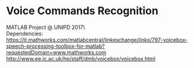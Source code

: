 # Voice Commands Recognition
MATLAB Project @ UNIPD
2017\\ <br>
Dependencies:
https://it.mathworks.com/matlabcentral/linkexchange/links/797-voicebox-speech-processing-toolbox-for-matlab?requestedDomain=www.mathworks.com
http://www.ee.ic.ac.uk/hp/staff/dmb/voicebox/voicebox.html